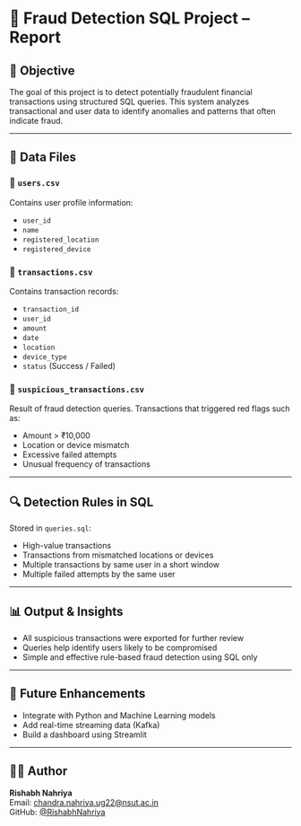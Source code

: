 # 🧾 Fraud Detection SQL Project – Report

## 🧠 Objective

The goal of this project is to detect potentially fraudulent financial transactions using structured SQL queries. This system analyzes transactional and user data to identify anomalies and patterns that often indicate fraud.

---

## 📂 Data Files

### 📄 `users.csv`
Contains user profile information:
- `user_id`
- `name`
- `registered_location`
- `registered_device`

### 📄 `transactions.csv`
Contains transaction records:
- `transaction_id`
- `user_id`
- `amount`
- `date`
- `location`
- `device_type`
- `status` (Success / Failed)

### 📄 `suspicious_transactions.csv`
Result of fraud detection queries. Transactions that triggered red flags such as:
- Amount > ₹10,000
- Location or device mismatch
- Excessive failed attempts
- Unusual frequency of transactions

---

## 🔍 Detection Rules in SQL

Stored in `queries.sql`:
- High-value transactions
- Transactions from mismatched locations or devices
- Multiple transactions by same user in a short window
- Multiple failed attempts by the same user

---

## 📊 Output & Insights

- All suspicious transactions were exported for further review
- Queries help identify users likely to be compromised
- Simple and effective rule-based fraud detection using SQL only

---

## 🚀 Future Enhancements

- Integrate with Python and Machine Learning models
- Add real-time streaming data (Kafka)
- Build a dashboard using Streamlit

---

## 👨‍💻 Author

**Rishabh Nahriya**  
Email: chandra.nahriya.ug22@nsut.ac.in  
GitHub: [@RishabhNahriya](https://github.com/RishabhNahriya)
